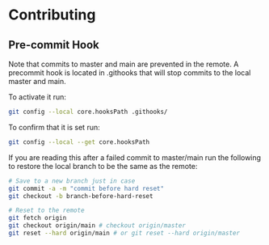 # Contributing

## Pre-commit Hook

Note that commits to master and main are prevented in the remote. A precommit hook is located in .githooks that will stop commits to the local master and main.

To activate it run:

```bash
git config --local core.hooksPath .githooks/
```

To confirm that it is set run:

```bash
git config --local --get core.hooksPath
```

If you are reading this after a failed commit to master/main run the following to restore the local branch to be the same as the remote:

```bash
# Save to a new branch just in case
git commit -a -m "commit before hard reset"
git checkout -b branch-before-hard-reset

# Reset to the remote
git fetch origin
git checkout origin/main # checkout origin/master
git reset --hard origin/main # or git reset --hard origin/master 
```

